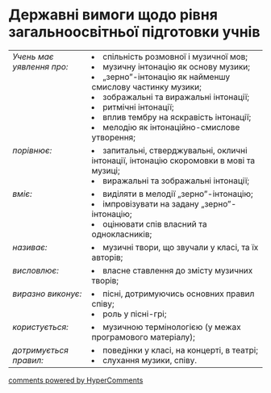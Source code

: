 <div id="hypercomments_widget" class="js-hypercomments-widget invisible"></div>

# Державні вимоги  щодо рівня загальноосвітньої підготовки учнів

<table>
<tbody>
  <tr>
    <td style="vertical-align:top !important;">
<i>Учень має уявлення про:</i><br></td>
<td><li>спільність розмовної і музичної мов; </li>
<li>музичну інтонацію як основу музики;</li>
<li>„зерно”-інтонацію як найменшу смислову частинку музики;</li>
<li>зображальні та виражальні інтонації;</li>
<li>ритмічні інтонації;</li>
<li>вплив тембру на яскравість інтонації;</li>
<li>мелодію як інтонаційно-смислове утворення;</li>
</td>
</tr>
<tr>
    <td style="vertical-align:top !important;">
<i>порівнює:</i><br></td>
<td><li>запитальні, стверджувальні, окличні інтонації, інтонацію скоромовки в мові та музиці;</li>
<li>виражальні та зображальні інтонації;</li></td>
</tr>
<tr>
<td style="vertical-align:top !important;">
<i>вміє:</i><br></td>
<td><li>виділяти  в мелодії „зерно”-інтонацію;</li>
<li>імпровізувати на задану „зерно”-інтонацію;</li>
<li>оцінювати спів власний  та однокласників;</li></td>
</tr>
<tr>
    <td style="vertical-align:top !important;">
<i>називає:</i><br></td>
<td><li>музичні твори, що звучали у класі, та їх авторів;</li></td>
</tr>
<tr>    
    <td style="vertical-align:top !important;">
<i>висловлює:</i><br></td>
<td><li>власне ставлення до змісту музичних творів;</li></td>
</tr>
<tr>
    <td style="vertical-align:top !important;">
<i>виразно виконує:</i><br></td>
<td><li>пісні, дотримуючись основних правил співу;</li>
<li>роль у пісні-грі;</li></td>
</tr>
<tr>
    <td style="vertical-align:top !important;">
<i>користується:</i></td>
<td style="vertical-align:top !important;"><li>музичною термінологією (у межах програмового матеріалу);</li></td>
</tr>
<tr>
<td style="vertical-align:top !important;">
<i>дотримується правил:</i><br></td>
<td><li>поведінки у класі, на концерті, в театрі; </li>
<li>слухання музики, співу.</li></td>
</tr>
</tbody>
</table>

<div class="js-hypercomments-container">
    <a href="http://hypercomments.com" class="hc-link" title="comments widget">comments powered by HyperComments</a>
</div>